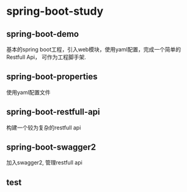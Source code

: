 # spring-boot-study

## spring-boot-demo
基本的spring boot工程，引入web模块，使用yaml配置，完成一个简单的Restfull Api， 可作为工程脚手架.

## spring-boot-properties
使用yaml配置文件

## spring-boot-restfull-api
构建一个较为复杂的restfull api

## spring-boot-swagger2
加入swagger2, 管理restfull api

## test
